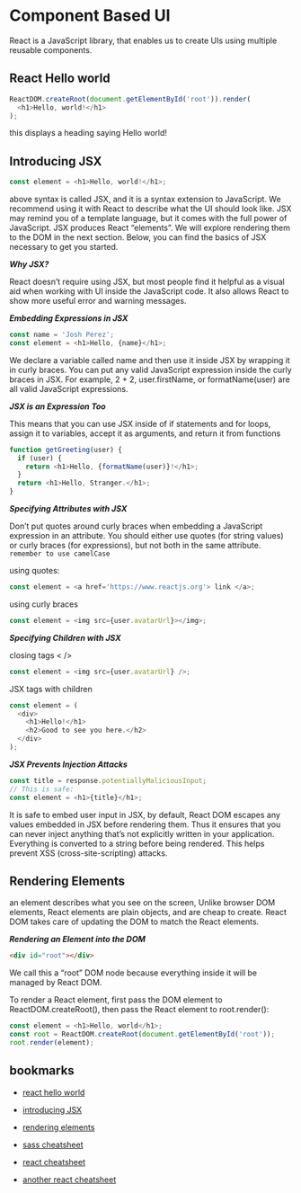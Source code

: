 # Component Based UI

React is a JavaScript library, that enables us to create UIs using multiple reusable components.

## React Hello world

```javascript
ReactDOM.createRoot(document.getElementById('root')).render(
  <h1>Hello, world!</h1>
);
```

this displays a heading saying Hello world!

## Introducing JSX

```javascript
const element = <h1>Hello, world!</h1>;
```

above syntax is called JSX, and it is a syntax extension to JavaScript. We recommend using it with React to describe what the UI should look like. JSX may remind you of a template language, but it comes with the full power of JavaScript. JSX produces React “elements”. We will explore rendering them to the DOM in the next section. Below, you can find the basics of JSX necessary to get you started.

**_Why JSX?_**

React doesn’t require using JSX, but most people find it helpful as a visual aid when working with UI inside the JavaScript code. It also allows React to show more useful error and warning messages.

**_Embedding Expressions in JSX_**

```javascript
const name = 'Josh Perez';
const element = <h1>Hello, {name}</h1>;
```

We declare a variable called name and then use it inside JSX by wrapping it in curly braces. You can put any valid JavaScript expression inside the curly braces in JSX. For example, 2 + 2, user.firstName, or formatName(user) are all valid JavaScript expressions.

**_JSX is an Expression Too_**

This means that you can use JSX inside of if statements and for loops, assign it to variables, accept it as arguments, and return it from functions

```javascript
function getGreeting(user) {
  if (user) {
    return <h1>Hello, {formatName(user)}!</h1>;
  }
  return <h1>Hello, Stranger.</h1>;
}
```

**_Specifying Attributes with JSX_**

Don’t put quotes around curly braces when embedding a JavaScript expression in an attribute. You should either use quotes (for string values) or curly braces (for expressions), but not both in the same attribute. `remember to use camelCase`

using quotes:

```javascript
const element = <a href='https://www.reactjs.org'> link </a>;
```

using curly braces

```javascript
const element = <img src={user.avatarUrl}></img>;
```

**_Specifying Children with JSX_**

closing tags < />

```javascript
const element = <img src={user.avatarUrl} />;
```

JSX tags with children

```javascript
const element = (
  <div>
    <h1>Hello!</h1>
    <h2>Good to see you here.</h2>
  </div>
);
```

**_JSX Prevents Injection Attacks_**

```javascript
const title = response.potentiallyMaliciousInput;
// This is safe:
const element = <h1>{title}</h1>;
```

It is safe to embed user input in JSX, by default, React DOM escapes any values embedded in JSX before rendering them. Thus it ensures that you can never inject anything that’s not explicitly written in your application. Everything is converted to a string before being rendered. This helps prevent XSS (cross-site-scripting) attacks.

## Rendering Elements

an element describes what you see on the screen, Unlike browser DOM elements, React elements are plain objects, and are cheap to create. React DOM takes care of updating the DOM to match the React elements.

**_Rendering an Element into the DOM_**

```html
<div id="root"></div>
```

We call this a “root” DOM node because everything inside it will be managed by React DOM.

To render a React element, first pass the DOM element to ReactDOM.createRoot(), then pass the React element to root.render():

```javascript
const element = <h1>Hello, world</h1>;
const root = ReactDOM.createRoot(document.getElementById('root'));
root.render(element);
```

## bookmarks

- [react hello world](https://facebook.github.io/react/docs/hello-world.html)
- [introducing JSX](https://facebook.github.io/react/docs/introducing-jsx.html)
- [rendering elements](https://facebook.github.io/react/docs/rendering-elements.html)

- [sass cheatsheet](https://devhints.io/sass)
- [react cheatsheet](https://devhints.io/react)
- [another react cheatsheet](https://reactcheatsheet.com/)
